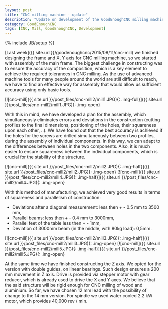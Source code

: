 ```yaml
---
layout: post
title: "CNC milling machine - update"
description: "Update on development of the GoodEnoughCNC milling machine."
category: GoodEnoughCNC
tags: [CNC, Mill, GoodEnoughCNC, Development]
---
```

{% include JB/setup %}

[Last week]({{ site.url }}/goodenoughcnc/2015/08/11/cnc-mill) we finished designing the frame and X, Y axis for CNC milling machine, so we started with assembly of the main frame. The biggest challenge in constructing was to ensure the accuracy of the composition, which is a key element to achieve the required tolerances in CNC milling. As the use of advanced machine tools for many people around the world are still difficult to reach, we have to find an effective way for assembly that would allow us sufficient accuracy using only basic tools.

[![cnc-mill]({{ site.url }}/post_files/cnc-mill2/mill1.JPG){: .img-full}]({{ site.url }}/post_files/cnc-mill2/mill1.JPG){: .img-open}


With this in mind, we have developed a plan for the assembly, which simultaneously eliminates errors and deviations in the construction (cutting profiles to the final dimensions, positioning of the holes, their squareness upon each other, ..). We have found out that the best accuracy is achieved if the holes for the screws are drilled simultaneously between two profiles, during the assembly of individual components.  In this way, we can adapt to the differences between holes in the two components. Also, it is much easier to ensure squareness between the individual components, which is crucial for the stability of the structure.

[![cnc-mill]({{ site.url }}/post_files/cnc-mill2/mill2.JPG){: .img-half}]({{ site.url }}/post_files/cnc-mill2/mill2.JPG){: .img-open}
[![cnc-mill]({{ site.url }}/post_files/cnc-mill2/mill4.JPG){: .img-half}]({{ site.url }}/post_files/cnc-mill2/mill4.JPG){: .img-open}

With this method of manufacturing, we achieved very good results in terms of squareness and parallelism of construction:
- Deviations after a diagonal measurement: less then + - 0.5 mm to 3500 mm,
- Parallel beams: less then + - 0.4 mm to 3000mm,
- Parallel feet of the table less then + - 1mm,
- Deviation of 3000mm beam (in the middle, with 80kg load): 0,5mm.

[![cnc-mill]({{ site.url }}/post_files/cnc-mill2/mill3.JPG){: .img-half}]({{ site.url }}/post_files/cnc-mill2/mill3.JPG){: .img-open}
[![cnc-mill]({{ site.url }}/post_files/cnc-mill2/mill5.JPG){: .img-half}]({{ site.url }}/post_files/cnc-mill2/mill5.JPG){: .img-open}

At the same time we have finished constructing the Z axis. We opted for the version with double guides, on linear bearings. Such design ensures a 200 mm movement in Z axis. Drive is provided via stepper motor with gear reducer, which is already used to drive the X and Y axes. We believe that the said structure will be rigid enough for CNC milling of wood and aluminium. So far, we have chosen 12 mm lead with the possibility of change to the 14 mm version. For spindle we used water cooled 2.2 kW motor, which provides 40,000 rev / min.









